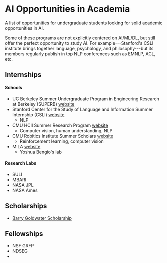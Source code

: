 # AI Opportunities in Academia
A list of opportunities for undergraduate students looking for solid academic opportunities in AI.

Some of these programs are not explicitly centered on AI/ML/DL, but still offer the perfect opportunity to study AI. For example---Stanford's CSLI institute brings together language, psychology, and philosophy---but its members regularly publish in top NLP conferences such as EMNLP, ACL, etc.

## Internships

#### Schools
- UC Berkeley Summer Undergraduate Program in Engineering Research at Berkeley (SUPERB) [website](https://eecs.berkeley.edu/resources/undergrads/research/superb)
- Stanford Center for the Study of Language and Information Summer Internship (CSLI) [website](https://www-csli.stanford.edu/csli-summer-internship-program)
  - NLP
- CMU HCII Summer Research Program [website](https://hcii.cmu.edu/summer-research-program)
  - Computer vision, human understanding, NLP
- CMU Robitics Institute Summer Scholars [website](https://riss.ri.cmu.edu/)
  - Reinforcement learning, computer vision
- MILA [website](https://mila.quebec/en/admission-process-for-interns/)
  - Yoshua Bengio's lab

#### Research Labs
- SULI 
- MBARI
- NASA JPL
- NASA Ames

## Scholarships
- [Barry Goldwater Scholarship](https://goldwater.scholarsapply.org/)

## Fellowships
- NSF GRFP
- NDSEG
- 
